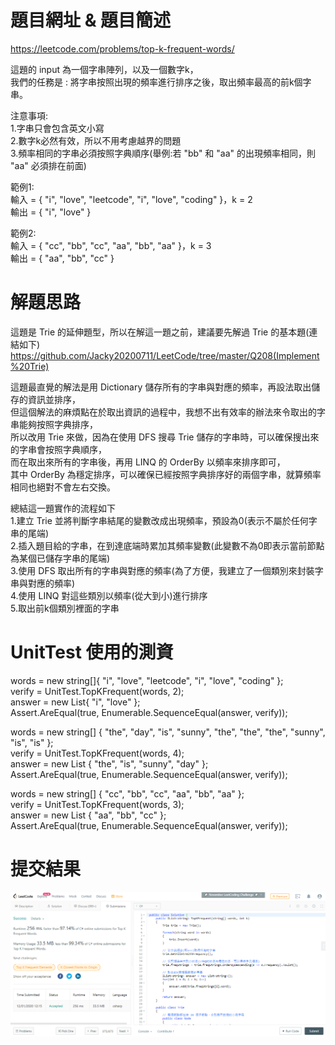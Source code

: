# 題目網址 & 題目簡述  
https://leetcode.com/problems/top-k-frequent-words/  
  
這題的 input 為一個字串陣列，以及一個數字k，  
我們的任務是 : 將字串按照出現的頻率進行排序之後，取出頻率最高的前k個字串。  
  
注意事項:  
1.字串只會包含英文小寫  
2.數字k必然有效，所以不用考慮越界的問題  
3.頻率相同的字串必須按照字典順序(舉例:若 "bb" 和 "aa" 的出現頻率相同，則 "aa" 必須排在前面)  
  
範例1:  
輸入 = { "i", "love", "leetcode", "i", "love", "coding" }，k = 2  
輸出 = { "i", "love" }  
  
範例2:  
輸入 = { "cc", "bb", "cc", "aa", "bb", "aa" }，k = 3  
輸出 = { "aa", "bb", "cc" }  
  
# 解題思路  
這題是 Trie 的延伸題型，所以在解這一題之前，建議要先解過 Trie 的基本題(連結如下)  
https://github.com/Jacky20200711/LeetCode/tree/master/Q208(Implement%20Trie)  
  
這題最直覺的解法是用 Dictionary 儲存所有的字串與對應的頻率，再設法取出儲存的資訊並排序，  
但這個解法的麻煩點在於取出資訊的過程中，我想不出有效率的辦法來令取出的字串能夠按照字典排序，  
所以改用 Trie 來做，因為在使用 DFS 搜尋 Trie 儲存的字串時，可以確保搜出來的字串會按照字典順序，  
而在取出來所有的字串後，再用 LINQ 的 OrderBy 以頻率來排序即可，  
其中 OrderBy 為穩定排序，可以確保已經按照字典排序好的兩個字串，就算頻率相同也絕對不會左右交換。  
  
總結這一題實作的流程如下  
1.建立 Trie 並將判斷字串結尾的變數改成出現頻率，預設為0(表示不屬於任何字串的尾端)  
2.插入題目給的字串，在到達底端時累加其頻率變數(此變數不為0即表示當前節點為某個已儲存字串的尾端)  
3.使用 DFS 取出所有的字串與對應的頻率(為了方便，我建立了一個類別來封裝字串與對應的頻率)  
4.使用 LINQ 對這些類別以頻率(從大到小)進行排序  
5.取出前k個類別裡面的字串  
  
# UnitTest 使用的測資  
words = new string[]{ "i", "love", "leetcode", "i", "love", "coding" };  
verify = UnitTest.TopKFrequent(words, 2);  
answer = new List<string>{ "i", "love" };  
Assert.AreEqual(true, Enumerable.SequenceEqual(answer, verify));  
  
words = new string[] { "the", "day", "is", "sunny", "the", "the", "the", "sunny", "is", "is" };  
verify = UnitTest.TopKFrequent(words, 4);  
answer = new List<string> { "the", "is", "sunny", "day" };  
Assert.AreEqual(true, Enumerable.SequenceEqual(answer, verify));  
  
words = new string[] { "cc", "bb", "cc", "aa", "bb", "aa" };  
verify = UnitTest.TopKFrequent(words, 3);  
answer = new List<string> { "aa", "bb", "cc" };  
Assert.AreEqual(true, Enumerable.SequenceEqual(answer, verify));  
  
# 提交結果  
![image](https://raw.githubusercontent.com/Jacky20200711/LeetCode/master/Q692(Top%20K%20Frequent%20Words)/SuccessShot.PNG)  
&emsp;  
&emsp;  
